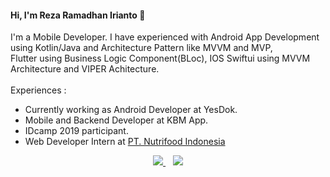 #### Hi, I'm Reza Ramadhan Irianto 👋

I'm a Mobile Developer. I have experienced with Android App Development using Kotlin/Java and Architecture Pattern like MVVM and MVP,  
Flutter using Business Logic Component(BLoc), IOS Swiftui using MVVM Architecture and VIPER Achitecture. <br/>  
Experiences : 
- Currently working as Android Developer at YesDok.
- Mobile and Backend Developer at KBM App.
- IDcamp 2019 participant.
- Web Developer Intern at [PT. Nutrifood Indonesia](http://nutrifood.co.id) 
   
<p align='center'> 
<a href="https://rezaramadhanirianto.github.io/">  
  <img src="https://img.shields.io/badge/Portfolio%20Website-%231DA1F2.svg?&style=for-the-badge&logo=internet&logoColor=white" />
</a>&nbsp;&nbsp;
<a href="https://www.linkedin.com/in/rezaramadhanirianto/">
  <img src="https://img.shields.io/badge/linkedin-%230077B5.svg?&style=for-the-badge&logo=linkedin&logoColor=white" />
</a>
</p>
 
